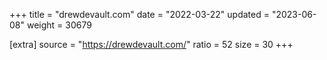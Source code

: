 +++
title = "drewdevault.com"
date = "2022-03-22"
updated = "2023-06-08"
weight = 30679

[extra]
source = "https://drewdevault.com/"
ratio = 52
size = 30
+++
